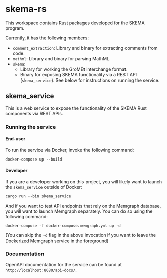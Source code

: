 # skema-rs

This workspace contains Rust packages developed for the SKEMA program.

Currently, it has the following members:

- `comment_extraction`: Library and binary for
  extracting comments from code.
- `mathml`: Library and binary for parsing MathML.
- `skema`:
    - Library for working the GroMEt interchange format.
    - Binary for exposing SKEMA functionality via a REST API (`skema_service`).
      See below for instructions on running the service.

## skema_service

This is a web service to expose the functionality of the SKEMA Rust components
via REST APIs.

### Running the service

#### End-user

To run the service via Docker, invoke the following command:

```
docker-compose up --build
```

#### Developer

If you are a developer working on this project, you will likely want to launch
the `skema_service` outside of Docker:

```
cargo run --bin skema_service
```

And if you want to test API endpoints that rely on the Memgraph database, you
will want to launch Memgraph separately. You can do so using the following
command:

```
docker-compose -f docker-compose.memgraph.yml up -d
```

(You can skip the `-d` flag in the above invocation if you want to leave the
Dockerized Memgraph service in the foreground)

### Documentation

OpenAPI documentation for the service can be found at
`http://localhost:8080/api-docs/`.
